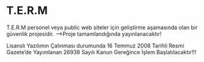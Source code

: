 # T.E.R.M
T.E.R.M personel veya public web siteler için geliştirme aşamasında olan bir güvenlik projesidir. -->Proje tamamlandığında yayınlanacaktır!

Lisanslı Yazılımın Çalınması durumunda 16 Temmuz 2008 Tarihli Resmi Gazete’de Yayımlanan 26938 Sayılı Kanun Gereğince İşlem Başlatılacaktır!!!
